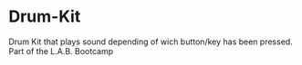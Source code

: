 # Drum-Kit
 Drum Kit that plays sound depending of wich button/key has been pressed. Part of the L.A.B. Bootcamp
